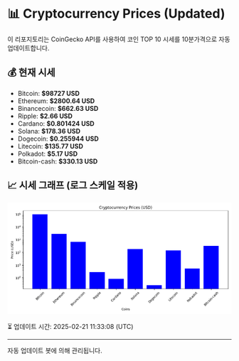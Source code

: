
# 📊 Cryptocurrency Prices (Updated)

이 리포지토리는 CoinGecko API를 사용하여 코인 TOP 10 시세를 10분가격으로 자동 업데이트합니다.

## 💰 현재 시세
- Bitcoin: **$98727 USD**
- Ethereum: **$2800.64 USD**
- Binancecoin: **$662.63 USD**
- Ripple: **$2.66 USD**
- Cardano: **$0.801424 USD**
- Solana: **$178.36 USD**
- Dogecoin: **$0.255944 USD**
- Litecoin: **$135.77 USD**
- Polkadot: **$5.17 USD**
- Bitcoin-cash: **$330.13 USD**

## 📈 시세 그래프 (로그 스케일 적용)
![Crypto Prices](crypto_prices.png)

⏳ 업데이트 시간: 2025-02-21 11:33:08 (UTC)

---
자동 업데이트 봇에 의해 관리됩니다.
